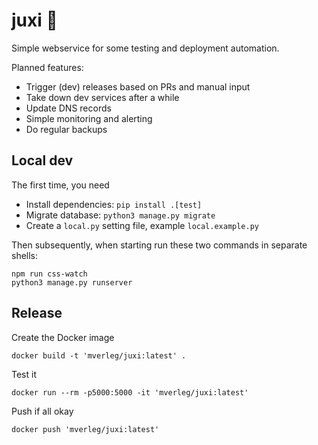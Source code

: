 
# juxi 🦎

Simple webservice for some testing and deployment automation.

Planned features:

* Trigger (dev) releases based on PRs and manual input
* Take down dev services after a while
* Update DNS records
* Simple monitoring and alerting
* Do regular backups

## Local dev

The first time, you need

* Install dependencies: `pip install .[test]`
* Migrate database: `python3 manage.py migrate`
* Create a `local.py` setting file, example `local.example.py`

Then subsequently, when starting run these two commands in separate shells:

    npm run css-watch
    python3 manage.py runserver

## Release

Create the Docker image

    docker build -t 'mverleg/juxi:latest' .

Test it

    docker run --rm -p5000:5000 -it 'mverleg/juxi:latest'
    
Push if all okay

    docker push 'mverleg/juxi:latest'

